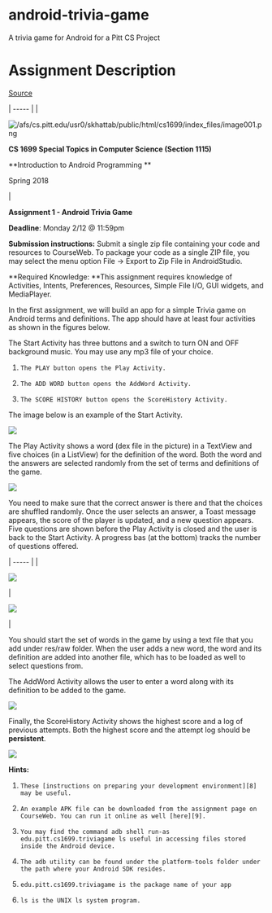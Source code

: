 # android-trivia-game
A trivia game for Android for a Pitt CS Project


# Assignment Description

[Source](http://people.cs.pitt.edu/~skhattab/cs1699/A1.html "Permalink to ")


| ----- |
| 

![/afs/cs.pitt.edu/usr0/skhattab/public/html/cs1699/index_files/image001.png][1]

**CS 1699 Special Topics in Computer Science (Section 1115)**

**Introduction to Android Programming **

Spring 2018

 

 | 

**Assignment 1 - Android Trivia Game**

 

**Deadline**: Monday 2/12 @ 11:59pm

**Submission instructions:** Submit a single zip file containing your code and resources to CourseWeb. To package your code as a single ZIP file, you may select the menu option File -> Export to Zip File in AndroidStudio.

 

**Required Knowledge: **This assignment requires knowledge of Activities, Intents, Preferences, Resources, Simple File I/O, GUI widgets, and MediaPlayer.

 

In the first assignment, we will build an app for a simple Trivia game on Android terms and definitions. The app should have at least four activities as shown in the figures below.

 

The Start Activity has three buttons and a switch to turn ON and OFF background music. You may use any mp3 file of your choice.

1.     The PLAY button opens the Play Activity.

2.     The ADD WORD button opens the AddWord Activity.

3.     The SCORE HISTORY button opens the ScoreHistory Activity.

 

The image below is an example of the Start Activity.

 

![][2]

 

The Play Activity shows a word (dex file in the picture) in a TextView and five choices (in a ListView) for the definition of the word. Both the word and the answers are selected randomly from the set of terms and definitions of the game. 

 

![][3]

 

You need to make sure that the correct answer is there and that the choices are shuffled randomly. Once the user selects an answer, a Toast message appears, the score of the player is updated, and a new question appears. Five questions are shown before the Play Activity is closed and the user is back to the Start Activity. A progress bas (at the bottom) tracks the number of questions offered.

 

| ----- |
| 

![][4]

 | 

![][5]

 | 

 

You should start the set of words in the game by using a text file that you add under res/raw folder. When the user adds a new word, the word and its definition are added into another file, which has to be loaded as well to select questions from.

 

The AddWord Activity allows the user to enter a word along with its definition to be added to the game.

![][6]

 

 

Finally, the ScoreHistory Activity shows the highest score and a log of previous attempts. Both the highest score and the attempt log should be **persistent**.

![][7]

 

 

**Hints:**

 

1.     These [instructions on preparing your development environment][8] may be useful.

2.     An example APK file can be downloaded from the assignment page on CourseWeb. You can run it online as well [here][9].

3.     You may find the command adb shell run-as edu.pitt.cs1699.triviagame ls useful in accessing files stored inside the Android device. 

1.     The adb utility can be found under the platform-tools folder under the path where your Android SDK resides.

2.     edu.pitt.cs1699.triviagame is the package name of your app

3.     ls is the UNIX ls system program.

 

[1]: http://people.cs.pitt.edu/index_files/image001.png
[2]: http://people.cs.pitt.edu/A1.fld/image001.png
[3]: http://people.cs.pitt.edu/A1.fld/image002.png
[4]: http://people.cs.pitt.edu/A1.fld/image003.png
[5]: http://people.cs.pitt.edu/A1.fld/image004.png
[6]: http://people.cs.pitt.edu/A1.fld/image005.png
[7]: http://people.cs.pitt.edu/A1.fld/image006.png
[8]: http://web.stanford.edu/class/cs193a/android-studio.shtml
[9]: https://appetize.io/app/chrhzwjjjmngb2w2chm36yvfwg?device=nexus5&scale=75&orientation=portrait&osVersion=7.1

  
